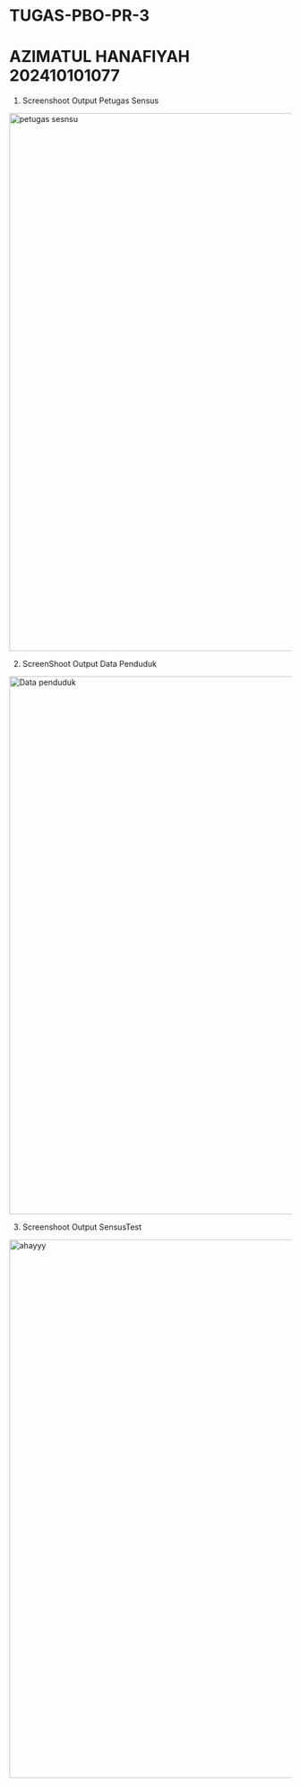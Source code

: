 # TUGAS-PBO-PR-3
# AZIMATUL HANAFIYAH 202410101077

1. Screenshoot Output Petugas Sensus
<img width="959" alt="petugas sesnsu" src="https://user-images.githubusercontent.com/89617795/134362710-f41eb1b7-f6d7-4567-9d1c-f0af1bd59651.png">

2. ScreenShoot Output Data Penduduk
<img width="959" alt="Data penduduk" src="https://user-images.githubusercontent.com/89617795/134363112-530d7b28-11ac-4f38-b247-c907a4cae1c0.png">

3. Screenshoot Output SensusTest
<img width="960" alt="ahayyy" src="https://user-images.githubusercontent.com/89617795/134363091-d57bf970-e1e1-4bc2-8670-d603c8225034.png">
